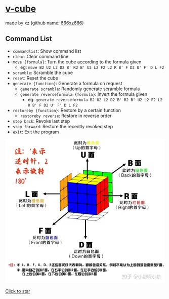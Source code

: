 # [v-cube](https://github.com/666xz666/333cube)
made by xz
(github name: [666xz666](https://github.com/666xz666))

## Command List

- `commandlist`: Show command list
- `clear`: Clear command line
- `move {formula}`: Turn the cube according to the formula given
  - eg: `move B2 U2 L2 D2 B' R2 B' U2 L2 F2 L2 R B' F D2 U' F' D L F2`
- `scramble`: Scramble the cube
- `reset`: Reset the cube
- `generate {function}`: Generate a formula on request
  - `generate scramble`: Randomly generate scramble formula
  - `generate reverseformula {formula}`: Invert the formula given
    - eg: `generate reverseformula B2 U2 L2 D2 B' R2 B' U2 L2 F2 L2 R B' F D2 U' F' D L F2`
- `restoreby {function}`: Restore by a certain function
  - `restoreby reverse`: Restore in reverse order
- `step back`: Revoke last step
- `step forward`: Restore the recently revoked step
- `exit`: Exit the program

![image](https://github.com/666xz666/333-Rubiks-cube/blob/main/readme/formula_index.jpg)

[Click to star](https://github.com/666xz666/333cube)
